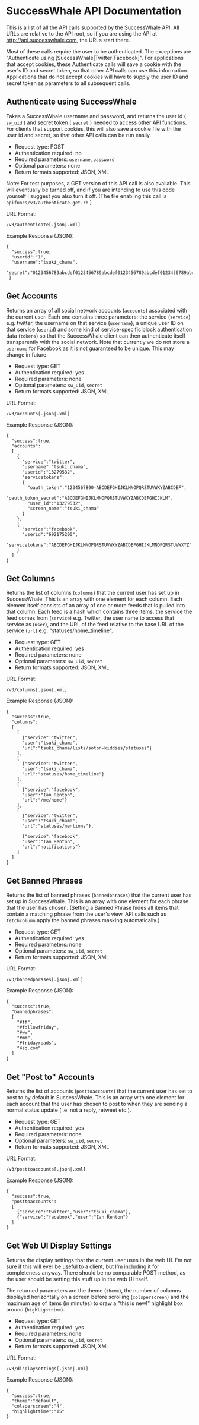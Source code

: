 SuccessWhale API Documentation
==============================

This is a list of all the API calls supported by the SuccessWhale API. All URLs are relative to the API root, so if you are using the API at http://api.successwhale.com, the URLs start there.

Most of these calls require the user to be authenticated. The exceptions are "Authenticate using [SuccessWhale|Twitter|Facebook]". For applications that accept cookies, these Authenticate calls will save a cookie with the user's ID and secret token, so that other API calls can use this information. Applications that do not accept cookies will have to supply the user ID and secret token as parameters to all subsequent calls.

Authenticate using SuccessWhale
-------------------------------

Takes a SuccessWhale username and password, and returns the user id ( `sw_uid` ) and secret token ( `secret` ) needed to access other API functions.  For clients that support cookies, this will also save a cookie file with the user id and secret, so that other API calls can be run easily.

* Request type: POST
* Authentication required: no
* Required parameters: `username`, `password`
* Optional parameters: none
* Return formats supported: JSON, XML

Note: For test purposes, a GET version of this API call is also available.  This will eventually be turned off, and if you are intending to use this code yourself I suggest you also turn it off. (The file enabling this call is `apifuncs/v3/authenticate-get.rb`.)

URL Format:

    /v3/authenticate[.json|.xml]

Example Response (JSON):

    {
      "success":true,
      "userid":"1",
      "username":"tsuki_chama",
      "secret":"0123456789abcdef0123456789abcdef0123456789abcdef0123456789abcdef0123456789abcdef0123456789abcdef"
     }


Get Accounts
------------

Returns an array of all social network accounts (`accounts`) associated with the current user.  Each one contains three parameters: the service (`service`) e.g. twitter, the username on that service (`username`), a unique user ID on that service (`userid`) and some kind of service-specific block authentication data (`tokens`) so that the SuccessWhale client can then authenticate itself transparently with the social network.  Note that currently we do not store a `username` for Facebook as it is not guaranteed to be unique. This may change in future.

* Request type: GET
* Authentication required: yes
* Required parameters: none
* Optional parameters: `sw_uid`, `secret`
* Return formats supported: JSON, XML

URL Format:

    /v3/accounts[.json|.xml]

Example Response (JSON):

    {
      "success":true,
      "accounts":
      [
        {
          "service":"twitter",
          "username":"tsuki_chama",
          "userid":"13279532",
          "servicetokens":
          {
            "oauth_token":"1234567890-ABCDEFGHIJKLMNOPQRSTUVWXYZABCDEF",
            "oauth_token_secret":"ABCDEFGHIJKLMNOPQRSTUVWXYZABCDEFGHIJKLM",
            "user_id":"13279532",
            "screen_name":"tsuki_chama"
          }
        },
        {
          "service":"facebook",
          "userid":"692175200",
          "servicetokens":"ABCDEFGHIJKLMNOPQRSTUVWXYZABCDEFGHIJKLMNOPQRSTUVWXYZ"
        }
      ]
    }


Get Columns
-----------

Returns the list of columns (`columns`) that the current user has set up in SuccessWhale. This is an array with one element for each column. Each element itself consists of an array of one or more feeds that is pulled into that column. Each feed is a hash which contains three items: the service the feed comes from (`service`) e.g. Twitter, the user name to access that service as (`user`), and the URL of the feed relative to the base URL of the service (`url`) e.g. "statuses/home_timeline".

* Request type: GET
* Authentication required: yes
* Required parameters: none
* Optional parameters: `sw_uid`, `secret`
* Return formats supported: JSON, XML

URL Format:

    /v3/columns[.json|.xml]

Example Response (JSON):

    {
      "success":true,
      "columns":
      [
        [
          {"service":"twitter",
          "user":"tsuki_chama",
          "url":"tsuki_chama/lists/soton-kiddies/statuses"}
        ],
        [
          {"service":"twitter",
          "user":"tsuki_chama",
          "url":"statuses/home_timeline"}
        ],
        [
          {"service":"facebook",
          "user":"Ian Renton",
          "url":"/me/home"}
        ],
        [
          {"service":"twitter",
          "user":"tsuki_chama",
          "url":"statuses/mentions"},

          {"service":"facebook",
          "user":"Ian Renton",
          "url":"notifications"}
        ]
      ]
    }


Get Banned Phrases
------------------

Returns the list of banned phrases (`bannedphrases`) that the current user has set up in SuccessWhale. This is an array with one element for each phrase that the user has chosen. (Setting a Banned Phrase hides all items that contain a matching phrase from the user's view. API calls such as `fetchcolumn` apply the banned phrases masking automatically.)

* Request type: GET
* Authentication required: yes
* Required parameters: none
* Optional parameters: `sw_uid`, `secret`
* Return formats supported: JSON, XML

URL Format:

    /v3/bannedphrases[.json|.xml]

Example Response (JSON):

    {
      "success":true,
      "bannedphrases":
      [
        "#ff",
        "#followfriday",
        "#ww",
        "#mm",
        "#fridayreads",
        "4sq.com"
      ]
    }


Get "Post to" Accounts
----------------------

Returns the list of accounts (`posttoaccounts`) that the current user has set to post to by default in SuccessWhale. This is an array with one element for each account that the user has chosen to post to when they are sending a normal status update (i.e. not a reply, retweet etc.).

* Request type: GET
* Authentication required: yes
* Required parameters: none
* Optional parameters: `sw_uid`, `secret`
* Return formats supported: JSON, XML

URL Format:

    /v3/posttoaccounts[.json|.xml]

Example Response (JSON):

    {
      "success":true,
      "posttoaccounts":
      [
        {"service":"twitter","user":"tsuki_chama"},
        {"service":"facebook","user":"Ian Renton"}
      ]
    }


Get Web UI Display Settings
---------------------------

Returns the display settings that the current user uses in the web UI. I'm not sure if this will ever be useful to a client, but I'm including it for completeness anyway. There should be no comparable POST method, as the user should be setting this stuff up in the web UI itself.

The returned parameters are the theme (`theme`), the number of columns displayed horizontally on a screen before scrolling (`colsperscreen`) and the maximum age of items (in minutes) to draw a "this is new!" highlight box around (`highlighttime`).

* Request type: GET
* Authentication required: yes
* Required parameters: none
* Optional parameters: `sw_uid`, `secret`
* Return formats supported: JSON, XML

URL Format:

    /v3/displaysettings[.json|.xml]

Example Response (JSON):

    {
      "success":true,
      "theme":"default",
      "colsperscreen":"4",
      "highlighttime":"15"
    }